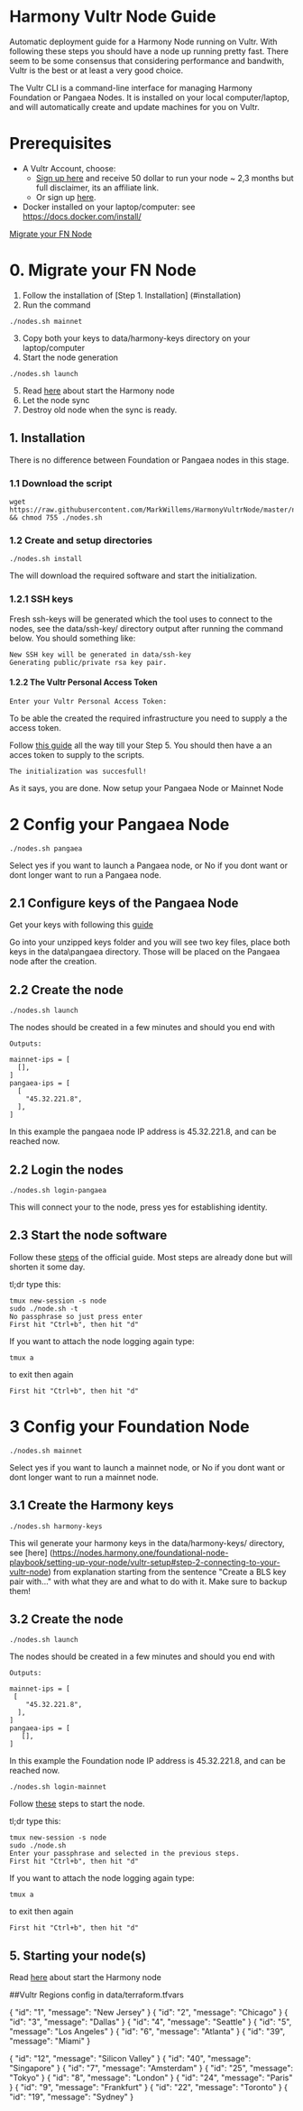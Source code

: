# Harmony Vultr Node Guide

Automatic deployment guide for a Harmony Node running on Vultr. With following these steps you should have a node up running pretty fast. There seem to be some consensus that considering performance and bandwith, Vultr is the best or at least a very good choice.

The Vultr CLI is a command-line interface for managing Harmony Foundation or Pangaea Nodes. It is installed on your local computer/laptop, and will automatically create and update machines for you on Vultr.


# Prerequisites

- A Vultr Account, choose:
  - [Sign up here](https://www.vultr.com/?ref=8224844-4F)  and receive 50 dollar to run your node ~ 2,3 months but full disclaimer, its an affiliate link.
  - Or sign up [here](https://www.vultr.com).
- Docker installed on your laptop/computer: see https://docs.docker.com/install/

[Migrate your FN Node](#migrate-fn-node)

# 0. Migrate your FN Node [](#migrate-fn-node)

1. Follow the installation of [Step 1. Installation] (#installation)
2. Run the command
```
./nodes.sh mainnet
```
3. Copy both your keys to data/harmony-keys directory on your laptop/computer
4. Start the node generation
```
./nodes.sh launch
```
5. Read [here](https://docs.harmony.one/pangaea/setup-your-node-and-connect-to-pangaea/node-setup/advanced-users/vultr#step-3-launching-your-vultr-node) about start the Harmony node
6. Let the node sync 
7. Destroy old node when the sync is ready.



## 1. Installation 

There is no difference between Foundation or Pangaea nodes in this stage.

### 1.1 Download the script
```
wget https://raw.githubusercontent.com/MarkWillems/HarmonyVultrNode/master/nodes.sh && chmod 755 ./nodes.sh
```
### 1.2 Create and setup directories
```
./nodes.sh install
```
The will download the required software and start the initialization.

### 1.2.1 SSH keys
Fresh ssh-keys will be generated which the tool uses to connect to the nodes, see the data/ssh-key/ directory output after running the command below. You should something like:

```
New SSH key will be generated in data/ssh-key
Generating public/private rsa key pair.
```

#### 1.2.2 The Vultr Personal Access Token
```
Enter your Vultr Personal Access Token:
```
To be able the created the required infrastructure you need to supply a the access token.

Follow [this guide](http://help.gridpane.com/en/articles/1991725-provision-a-vultr-instance-using-the-vultr-api) all the way till your Step 5. You should then have a an acces token to supply to the scripts.

```
The initialization was succesfull!
``` 
As it says, you are done. Now setup your Pangaea Node or Mainnet Node


# 2 Config your Pangaea Node
```
./nodes.sh pangaea
```
Select yes if you want to launch a Pangaea node, or No if you dont want or dont longer want to run a Pangaea node.

## 2.1 Configure keys of the Pangaea Node
Get your keys with following this [guide](https://docs.harmony.one/pangaea/setup-your-node-and-connect-to-pangaea/pangaea-key-generation)

Go into your unzipped keys folder and you will see two key files, place both keys in the data\pangaea directory. Those will be placed on the Pangaea node after the creation.

## 2.2 Create the node
```
./nodes.sh launch
```

The nodes should be created in a few minutes and should you end with 

```
Outputs:

mainnet-ips = [
  [],
]
pangaea-ips = [
  [
    "45.32.221.8",
  ],
]

```
In this example the pangaea node IP address is 45.32.221.8, and can be reached now.

## 2.2 Login the nodes
```
./nodes.sh login-pangaea
```
This will connect your to the node, press yes for establishing identity.

## 2.3 Start the node software
Follow these [steps](https://docs.harmony.one/pangaea/setup-your-node-and-connect-to-pangaea/node-setup/advanced-users/vultr#step-3-launching-your-vultr-node) of the official guide. Most steps are already done but will shorten it some day.

tl;dr type this:
```
tmux new-session -s node
sudo ./node.sh -t
No passphrase so just press enter
First hit "Ctrl+b", then hit "d"
```

If you want to attach the node logging again type:
```
tmux a
```
to exit then again
```
First hit "Ctrl+b", then hit "d"
```

# 3 Config your Foundation Node
```
./nodes.sh mainnet
```
Select yes if you want to launch a mainnet node, or No if you dont want or dont longer want to run a mainnet node.

## 3.1 Create the Harmony keys
```
./nodes.sh harmony-keys
```
This wil generate your harmony keys in the data/harmony-keys/ directory, see [here] (https://nodes.harmony.one/foundational-node-playbook/setting-up-your-node/vultr-setup#step-2-connecting-to-your-vultr-node) from explanation starting from the sentence "Create a BLS key pair with..." with what they are and what to do with it. Make sure to backup them!

## 3.2 Create the node
```
./nodes.sh launch
```

The nodes should be created in a few minutes and should you end with 

```
Outputs:

mainnet-ips = [
 [
    "45.32.221.8",
  ],
]
pangaea-ips = [
   [],
]

```
In this example the Foundation node IP address is 45.32.221.8, and can be reached now.


```
./nodes.sh login-mainnet
```
Follow [these](https://nodes.harmony.one/foundational-node-playbook/setting-up-your-node/vultr-setup#step-3-launching-your-node) steps to start the node.

tl;dr type this:
```
tmux new-session -s node
sudo ./node.sh
Enter your passphrase and selected in the previous steps.
First hit "Ctrl+b", then hit "d"
```

If you want to attach the node logging again type:
```
tmux a
```
to exit then again
```
First hit "Ctrl+b", then hit "d"
```

## 5. Starting your node(s)

Read [here](https://docs.harmony.one/pangaea/setup-your-node-and-connect-to-pangaea/node-setup/advanced-users/vultr#step-3-launching-your-vultr-node) about start the Harmony node


##Vultr Regions config in data/terraform.tfvars


{
  "id": "1",
  "message": "New Jersey"
}
{
  "id": "2",
  "message": "Chicago"
}
{
  "id": "3",
  "message": "Dallas"
}
{
  "id": "4",
  "message": "Seattle"
}
{
  "id": "5",
  "message": "Los Angeles"
}
{
  "id": "6",
  "message": "Atlanta"
}
{
  "id": "39",
  "message": "Miami"
}


{
  "id": "12",
  "message": "Silicon Valley"
}
{
  "id": "40",
  "message": "Singapore"
}
{
  "id": "7",
  "message": "Amsterdam"
}
{
  "id": "25",
  "message": "Tokyo"
}
{
  "id": "8",
  "message": "London"
}
{
  "id": "24",
  "message": "Paris"
}
{
  "id": "9",
  "message": "Frankfurt"
}
{
  "id": "22",
  "message": "Toronto"
}
{
  "id": "19",
  "message": "Sydney"
}
